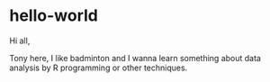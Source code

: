 # hello-world


Hi all,

Tony here, I like badminton and I wanna learn something about data analysis by R programming or other techniques.
